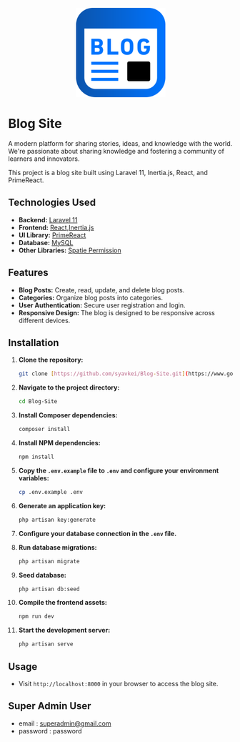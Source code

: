 <p align="center">
  <a href="#"><img src="https://github.com/syavkei/blog-site/blob/main/public/images/logo.png?raw=true" width="200" alt="Blog Site"></a>
</p>

# Blog Site

A modern platform for sharing stories, ideas, and knowledge with the world. We're passionate about sharing knowledge and fostering a community of learners and innovators.

This project is a blog site built using Laravel 11, Inertia.js, React, and PrimeReact.

## Technologies Used

-   **Backend:** <a href="https://laravel.com/" target="_blank">Laravel 11</a>
-   **Frontend:** <a href="https://react.dev/" target="_blank">React</a>,<a href="https://inertiajs.com/" target="_blank">Inertia.js</a>
-   **UI Library:** <a href="https://primereact.org/" target="_blank">PrimeReact</a>
-   **Database:** <a href="https://www.mysql.com/" target="_blank">MySQL</a>
-   **Other Libraries:** <a href="https://spatie.be/docs/laravel-permission/v6/introduction" target="_blank">Spatie Permission</a>

## Features

-   **Blog Posts:** Create, read, update, and delete blog posts.
-   **Categories:** Organize blog posts into categories.
-   **User Authentication:** Secure user registration and login.
-   **Responsive Design:** The blog is designed to be responsive across different devices.

## Installation

1.  **Clone the repository:**

    ```bash
    git clone [https://github.com/syavkei/Blog-Site.git](https://www.google.com/search?q=https://github.com/syavkei/Blog-Site.git)
    ```

2.  **Navigate to the project directory:**

    ```bash
    cd Blog-Site
    ```

3.  **Install Composer dependencies:**

    ```bash
    composer install
    ```

4.  **Install NPM dependencies:**

    ```bash
    npm install
    ```

5.  **Copy the `.env.example` file to `.env` and configure your environment variables:**

    ```bash
    cp .env.example .env
    ```

6.  **Generate an application key:**

    ```bash
    php artisan key:generate
    ```

7.  **Configure your database connection in the `.env` file.**

8.  **Run database migrations:**

    ```bash
    php artisan migrate
    ```

9.  **Seed database:**

    ```bash
    php artisan db:seed

    ```

10. **Compile the frontend assets:**

    ```bash
    npm run dev
    ```

11. **Start the development server:**

    ```bash
    php artisan serve
    ```

## Usage

-   Visit `http://localhost:8000` in your browser to access the blog site.

## Super Admin User

-   email : superadmin@gmail.com
-   password : password

##
